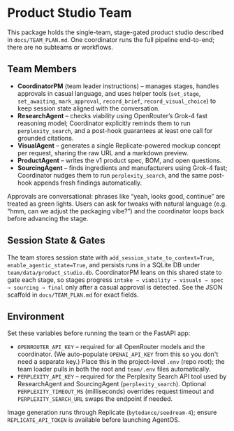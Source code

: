 # Product Studio Team

This package holds the single-team, stage-gated product studio described in `docs/TEAM_PLAN.md`. One coordinator runs the full pipeline end-to-end; there are no subteams or workflows.

## Team Members
- **CoordinatorPM** (team leader instructions) – manages stages, handles approvals in casual language, and uses helper tools (`set_stage`, `set_awaiting`, `mark_approval`, `record_brief`, `record_visual_choice`) to keep session state aligned with the conversation.
- **ResearchAgent** – checks viability using OpenRouter’s Grok-4 fast reasoning model; Coordinator explicitly reminds them to run `perplexity_search`, and a post-hook guarantees at least one call for grounded citations.
- **VisualAgent** – generates a single Replicate-powered mockup concept per request, sharing the raw URL and a markdown preview.
- **ProductAgent** – writes the v1 product spec, BOM, and open questions.
- **SourcingAgent** – finds ingredients and manufacturers using Grok-4 fast; Coordinator nudges them to run `perplexity_search`, and the same post-hook appends fresh findings automatically.

Approvals are conversational: phrases like “yeah, looks good, continue” are treated as green lights. Users can ask for tweaks with natural language (e.g. “hmm, can we adjust the packaging vibe?”) and the coordinator loops back before advancing the stage.

## Session State & Gates
The team stores session state with `add_session_state_to_context=True`, `enable_agentic_state=True`, and persists runs in a SQLite DB under `team/data/product_studio.db`. CoordinatorPM leans on this shared state to gate each stage, so stages progress `intake → viability → visuals → spec → sourcing → final` only after a casual approval is detected. See the JSON scaffold in `docs/TEAM_PLAN.md` for exact fields.

## Environment
Set these variables before running the team or the FastAPI app:

- `OPENROUTER_API_KEY` – required for all OpenRouter models and the coordinator. (We auto-populate `OPENAI_API_KEY` from this so you don't need a separate key.)
  Place this in the project-level `.env` (repo root); the team loader pulls in both the root and `team/.env` files automatically.
- `PERPLEXITY_API_KEY` – required for the Perplexity Search API tool used by ResearchAgent and SourcingAgent (`perplexity_search`). Optional `PERPLEXITY_TIMEOUT_MS` (milliseconds) overrides request timeout and `PERPLEXITY_SEARCH_URL` swaps the endpoint if needed.

Image generation runs through Replicate (`bytedance/seedream-4`); ensure `REPLICATE_API_TOKEN` is available before launching AgentOS.
